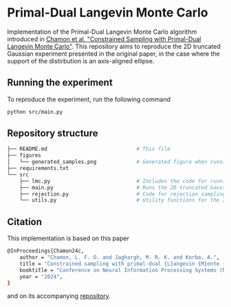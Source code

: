 # Primal-Dual Langevin Monte Carlo

Implementation of the Primal-Dual Langevin Monte Carlo algorithm introduced in [Chamon et al. "Constrained Sampling with Primal-Dual Langevin Monte Carlo"](https://arxiv.org/abs/2411.00568). This repository aims to reproduce the 2D truncated Gaussian experiment presented in the original paper, in the case where the support of the distirbution is an axis-aligned ellipse.

## Running the experiment

To reproduce the experiment, run the following command

```bash
python src/main.py
```

## Repository structure


```bash
├── README.md                             # This file
├── figures
│   └── generated_samples.png             # Generated figure when running src/main.py
├── requirements.txt
└── src
    ├── lmc.py                            # Includes the code for running Primal-Dual Langevin Monte Carlo
    ├── main.py                           # Runs the 2D truncated Gaussian experiment
    ├── rejection.py                      # Code for rejection sampling 
    └── utils.py                          # Utility functions for the 2D truncated Gaussian experiment
``` 

## Citation

This implementation is based on this paper

```bash
@InProceedings{Chamon24c,
    author = "Chamon, L. F. O. and Jaghargh, M. R. K. and Korba, A.",
    title = "Constrained sampling with primal-dual {L}angevin {M}onte {C}arlo",
    booktitle = "Conference on Neural Information Processing Systems (NeurIPS)",
    year = "2024",
}
```

and on its accompanying [repository](https://github.com/lfochamon/pdlmc/tree/main).